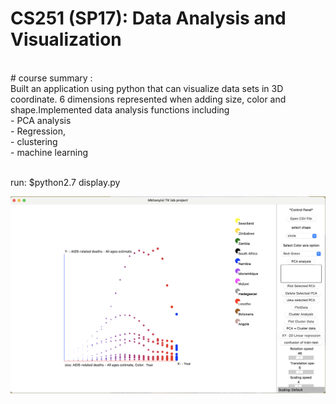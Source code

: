 # CS251 (SP17): Data Analysis and Visualization
<br>
# course summary : 
<br>
Built an application using python that can visualize data sets in 3D coordinate. 6 dimensions represented when adding size, color and shape.Implemented data analysis functions including 
<br> - PCA analysis 
<br> - Regression,
<br> - clustering 
<br> - machine learning

<br>run: $python2.7 display.py

<img src="https://raw.githubusercontent.com/mkhanyisig/Visualizing-the-impact-of-HIV-AIDS-in-Southern-Africa/master/Screen%20Shot%202021-10-05%20at%206.43.21%20PM.png">
